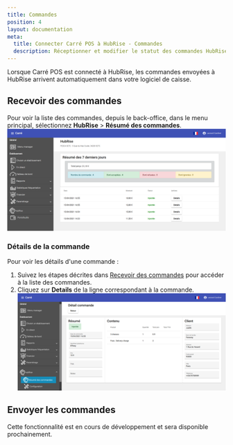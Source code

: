 ```yaml
---
title: Commandes
position: 4
layout: documentation
meta:
  title: Connecter Carré POS à HubRise - Commandes
  description: Réceptionner et modifier le statut des commandes HubRise reçues dans Carré POS. Connectez vos apps et synchronisez vos données.
---
```


Lorsque Carré POS est connecté à HubRise, les commandes envoyées à HubRise arrivent automatiquement dans votre logiciel de caisse.

## Recevoir des commandes

Pour voir la liste des commandes, depuis le back-office, dans le menu principal, sélectionnez **HubRise** > **Résumé des commandes**.
   ![Commandes - Résumé des commandes](../images/011-fr-carre-pos-resume-commandes.png)

### Détails de la commande

Pour voir les détails d'une commande :
1. Suivez les étapes décrites dans [Recevoir des commandes](/apps/carre-pos/commandes#recevoir-des-commandes) pour accéder à la liste des commandes.
1. Cliquez sur **Details** de la ligne correspondant à la commande.
   ![Commandes - Détails d'une commande](../images/012-fr-carre-pos-details-commande.png)

## Envoyer les commandes

Cette fonctionnalité est en cours de développement et sera disponible prochainement.